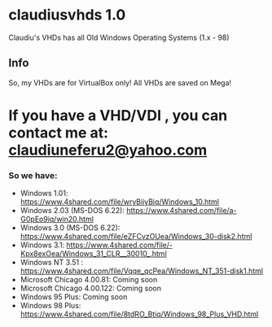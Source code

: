# claudiusvhds 1.0
Claudiu's VHDs has all Old Windows Operating Systems (1.x - 98)
## Info
So, my VHDs are for VirtualBox only! 
All VHDs are saved on Mega!
# If you have a VHD/VDI , you can contact me at: claudiuneferu2@yahoo.com

### So we have:
- Windows 1.01: https://www.4shared.com/file/wryBiiyBiq/Windows_10.html
- Windows 2.03 (MS-DOS 6.22): https://www.4shared.com/file/a-G0pEo9iq/win20.html
- Windows 3.0 (MS-DOS 6.22): https://www.4shared.com/file/eZFCvzOUea/Windows_30-disk2.html
- Windows 3.1: https://www.4shared.com/file/-Kpx8exOea/Windows_31_CLR__30010_.html
- Windows NT 3.51 : https://www.4shared.com/file/Vqqe_qcPea/Windows_NT_351-disk1.html
- Microsoft Chicago 4.00.81: Coming soon
- Microsoft Chicago 4.00.122: Coming soon
- Windows 95 Plus: Coming soon
- Windows 98 Plus: https://www.4shared.com/file/8tdRO_Btiq/Windows_98_Plus_VHD.html
